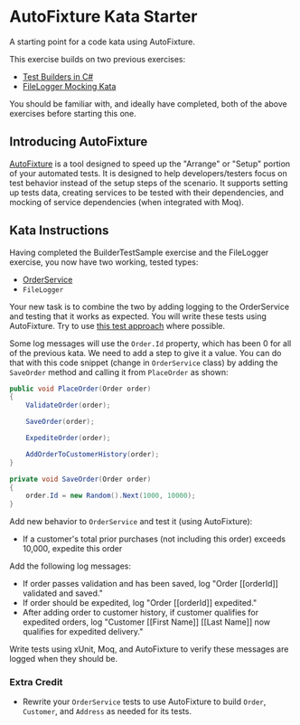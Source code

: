 # AutoFixture Kata Starter

A starting point for a code kata using AutoFixture.

This exercise builds on two previous exercises:

- [Test Builders in C#](https://github.com/ardalis/BuilderTestSample)
- [FileLogger Mocking Kata](https://github.com/ardalis/kata-catalog/blob/master/katas/File%20Logger.md)

You should be familiar with, and ideally have completed, both of the above exercises before starting this one.

## Introducing AutoFixture

[AutoFixture](https://github.com/AutoFixture) is a tool designed to speed up the "Arrange" or "Setup" portion of your automated tests. It is designed to help developers/testers focus on test behavior instead of the setup steps of the scenario. It supports setting up tests data, creating services to be tested with their dependencies, and mocking of service dependencies (when integrated with Moq).

## Kata Instructions

Having completed the BuilderTestSample exercise and the FileLogger exercise, you now have two working, tested types:

- [OrderService](https://github.com/ardalis/BuilderTestSample/blob/master/src/BuilderTestSample/Services/OrderService.cs)
- `FileLogger`

Your new task is to combine the two by adding logging to the OrderService and testing that it works as expected. You will write these tests using AutoFixture. Try to use [this test approach](https://github.com/ardalis/AutoFixtureKataStarter/blob/master/AutoFixtureKataStarter/Tests/AutoFixtureTests.cs#L44-L57) where possible.

Some log messages will use the `Order.Id` property, which has been 0 for all of the previous kata. We need to add a step to give it a value. You can do that with this code snippet (change in `OrderService` class) by adding the `SaveOrder` method and calling it from `PlaceOrder` as shown:

```csharp
public void PlaceOrder(Order order)
{
    ValidateOrder(order);

    SaveOrder(order);

    ExpediteOrder(order);

    AddOrderToCustomerHistory(order);
}

private void SaveOrder(Order order)
{
    order.Id = new Random().Next(1000, 10000);
}
```

Add new behavior to `OrderService` and test it (using AutoFixture):

- If a customer's total prior purchases (not including this order) exceeds 10,000, expedite this order

Add the following log messages:

- If order passes validation and has been saved, log "Order [[orderId]] validated and saved."
- If order should be expedited, log "Order [[orderId]] expedited."
- After adding order to customer history, if customer qualifies for expedited orders, log "Customer [[First Name]] [[Last Name]] now qualifies for expedited delivery."

Write tests using xUnit, Moq, and AutoFixture to verify these messages are logged when they should be.

### Extra Credit

- Rewrite your `OrderService` tests to use AutoFixture to build `Order`, `Customer`, and `Address` as needed for its tests.

